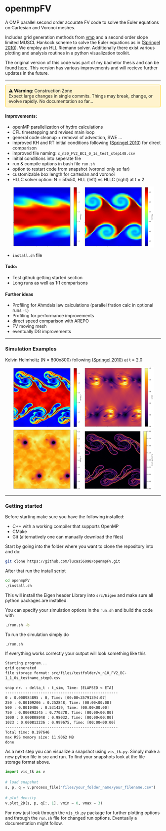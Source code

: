 # openmpFV
A OMP parallel second order accurate FV code to solve the Euler equations on Cartesian and Voronoi meshes. 

Includes grid generation methods from [vmp](https://github.com/lucas56098/voronoi_mesh_project) and a second order slope limited MUSCL Hankock scheme to solve the Euler equations as in ([Springel 2010](https://arxiv.org/abs/0901.4107)). We employ an HLL Riemann solver. Additionally there exist various plotting and analysis routines in a python visualization toolkit.

The original version of this code was part of my bachelor thesis and can be found [here](https://github.com/lucas56098/hydro_bsc_project). This version has various improvements and will recieve further updates in the future.

---

<div style="border: 1px solid #ffcc00; background-color: #fff3cd; padding: 10px; border-radius: 5px;">
  <strong>⚠️ Warning: </strong> Construction Zone<br>
  Expect large changes in single commits. Things may break, change, or evolve rapidly. No documentation so far...
</div>

#### Improvements:
- openMP parallelization of hydro calculations
- CFL timestepping and revised main loop
- general code cleanup + removal of advection, SWE ...
- improved KH and RT initial conditions following ([Springel 2010](https://arxiv.org/abs/0901.4107)) for direct comparison
- improved file naming: ```c_n30_FV2_BC1_0_1s_test_step148.csv```
- initial conditions into seperate file
- run & compile options in bash file ```run.sh```
- option to restart code from snapshot (voronoi only so far)
- customizable box length for cartesian and voronoi
- HLLC solver option: N = 50x50, HLL (left) vs HLLC (right) at t = 2
<p align="center">
  <img src="/figures/KH_HLL_test.png" alt="1" width="45%">
  <img src="/figures/KH_HLLC_test.png" alt="1" width="45%">
</p>

- ```install.sh``` file

#### Todo:
- Test github getting started section
- Long runs as well as 1:1 comparisons

#### Further ideas
- Profiling for Ahmdals law calculations (parallel fration calc in optional runs `-t`)
- Profiling for performance improvements
- direct speed comparison with AREPO
- FV moving mesh
- eventually DG improvements

---
### Simulation Examples
Kelvin Helmholtz (N = 800x800) following ([Springel 2010](https://arxiv.org/abs/0901.4107)) at t = 2.0
<p align="center">
  <img src="/figures/density.png" alt="1" width="45%">
  <img src="/figures/abs_v.png" alt="1" width="45%">
  <img src="/figures/Energy.png" alt="1" width="45%">
  <img src="/figures/gradient.png" alt="1" width="45%">

</p>

---
### Getting started
Before starting make sure you have the following installed:

- C++ with a working compiler that supports OpenMP
- CMake
- Git (alternatively one can manually download the files)


Start by going into the folder where you want to clone the repository into and do:

```bash
git clone https://github.com/lucas56098/openmpFV.git
```

After that run the install script

```bash
cd openmpFV
./install.sh
```

This will install the Eigen header Library into ```src/Eigen``` and make sure all python packages are installed.

You can specify your simulation options in the ```run.sh``` and build the code with

```bash
./run.sh -b
```

To run the simulation simply do

```bash
./run.sh
```

If everything works correctly your output will look something like this

```
Starting program...
grid generated
file storage format: src/files/testfolder/v_n10_FV2_BC-1_1_0s_testname_step0.csv

snap nr. : delta_t : t_sim, Time: [ELAPSED < ETA]
---------------------------------------------------
0 : 0.000984895 : 0, Time: [00:00<35791394:07]
250 : 0.00109206 : 0.252848, Time: [00:00<00:00]
500 : 0.0010486 : 0.531439, Time: [00:00<00:00]
750 : 0.000893345 : 0.770378, Time: [00:00<00:00]
1000 : 0.000808048 : 0.98032, Time: [00:00<00:00]
1023 : 0.000813236 : 0.999675, Time: [00:00<00:00]
---------------------------------------------------
Total time: 0.197646
max RSS memory size: 11.9062 MB
done
```

As a next step you can visualize a snapshot using ```vis_tk.py```. Simply make a new python file in src and run. To find your snapshots look at the file storage format above.

```python
import vis_tk as v

# load snapshot
s, p, q = v.process_file("files/your_folder_name/your_filename.csv")

# plot density
v.plot_2D(s, p, q[:, 1], vmin = 0, vmax = 3)
```
For now just look through the ```vis_tk.py``` package for further plotting options and through the ```run.sh``` file for changed run options. Eventually a documentation might follow.